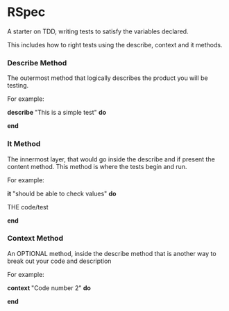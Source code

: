 # RSpec

A starter on TDD, writing tests to satisfy the variables declared.

This includes how to right tests using the describe, context and it methods.

### Describe Method
The outermost method that logically describes the product you will be testing.

For example:

<strong> describe </strong> "This is a simple test" <strong> do </strong>

<strong> end </strong>

### It Method
The innermost layer, that would go inside the describe and if present the content method. This method is where the tests begin and run.

For example:

<strong> it </strong> "should be able to check values" <strong> do </strong>

  THE code/test

<strong> end </strong>

### Context Method
An OPTIONAL method, inside the describe method that is another way to break out your code and description

For example:

<strong> context </strong> "Code number 2" <strong> do </strong>

<strong> end </strong>
